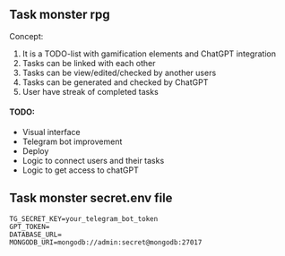 ## Task monster rpg

Concept:

1. It is a TODO-list with gamification elements and ChatGPT integration
2. Tasks can be linked with each other
3. Tasks can be view/edited/checked by another users
4. Tasks can be generated and checked by ChatGPT
5. User have streak of completed tasks

#### TODO:
- Visual interface
- Telegram bot improvement
- Deploy
- Logic to connect users and their tasks
- Logic to get access to chatGPT

## Task monster secret.env file
```
TG_SECRET_KEY=your_telegram_bot_token
GPT_TOKEN=
DATABASE_URL=
MONGODB_URI=mongodb://admin:secret@mongodb:27017
```